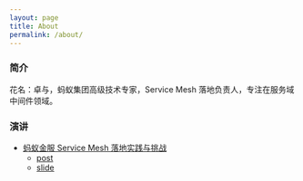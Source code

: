 ```yaml
---
layout: page
title: About
permalink: /about/
---
```


### 简介

花名：卓与，蚂蚁集团高级技术专家，Service Mesh 落地负责人，专注在服务域中间件领域。

### 演讲

* [蚂蚁金服 Service Mesh 落地实践与挑战](http://www.thegiac.com/2019/lecturer/teacher?id=7123)
    * [post](/service-mesh-landing-practice-and-challenges-in-antfin)
    * [slide](https://gw.alipayobjects.com/os/basement_prod/656d52ba-18d7-4122-8891-cbd814e32b80.pdf)
